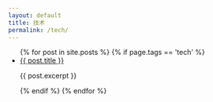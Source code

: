 ```yaml
---
layout: default
title: 技术
permalink: /tech/
---
```


<ul>
  {% for post in site.posts %}
	{% if page.tags == 'tech' %}
		<li>
		      <a href="{{ post.url }}">{{ post.title }}</a>
		      <p>{{ post.excerpt }}</p>
		</li>
	{% endif %} 
  {% endfor %}
</ul>

